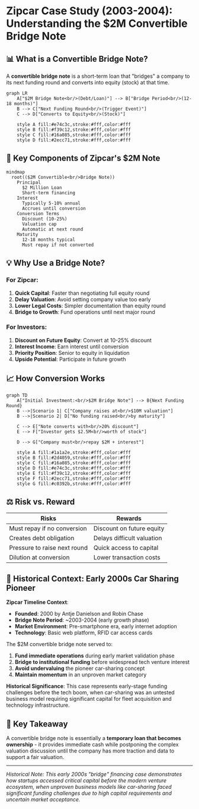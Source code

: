 # Zipcar Case Study (2003-2004): Understanding the $2M Convertible Bridge Note

## 📊 What is a Convertible Bridge Note?

A **convertible bridge note** is a short-term loan that "bridges" a company to its next funding round and converts into equity (stock) at that time.

```mermaid
graph LR
    A["$2M Bridge Note<br/>(Debt/Loan)"] --> B["Bridge Period<br/>(12-18 months)"]
    B --> C["Next Funding Round<br/>(Trigger Event)"]
    C --> D["Converts to Equity<br/>(Stock)"]
    
    style A fill:#e74c3c,stroke:#fff,color:#fff
    style B fill:#f39c12,stroke:#fff,color:#fff
    style C fill:#16a085,stroke:#fff,color:#fff
    style D fill:#2ecc71,stroke:#fff,color:#fff
```

## 🔑 Key Components of Zipcar's $2M Note

```mermaid
mindmap
  root(($2M Convertible<br/>Bridge Note))
    Principal
      $2 Million Loan
      Short-term financing
    Interest
      Typically 5-10% annual
      Accrues until conversion
    Conversion Terms
      Discount (10-25%)
      Valuation cap
      Automatic at next round
    Maturity
      12-18 months typical
      Must repay if not converted
```

## 💡 Why Use a Bridge Note?

### For Zipcar:
1. **Quick Capital**: Faster than negotiating full equity round
2. **Delay Valuation**: Avoid setting company value too early
3. **Lower Legal Costs**: Simpler documentation than equity round
4. **Bridge to Growth**: Fund operations until next major round

### For Investors:
1. **Discount on Future Equity**: Convert at 10-25% discount
2. **Interest Income**: Earn interest until conversion
3. **Priority Position**: Senior to equity in liquidation
4. **Upside Potential**: Participate in future growth

## 📈 How Conversion Works

```mermaid
graph TD
    A["Initial Investment:<br/>$2M Bridge Note"] --> B{Next Funding Round}
    B -->|Scenario 1| C["Company raises at<br/>$10M valuation"]
    B -->|Scenario 2| D["No funding raised<br/>by maturity"]
    
    C --> E["Note converts with<br/>20% discount"]
    E --> F["Investor gets $2.5M<br/>worth of stock"]
    
    D --> G["Company must<br/>repay $2M + interest"]
    
    style A fill:#1a1a2e,stroke:#fff,color:#fff
    style B fill:#2d4059,stroke:#fff,color:#fff
    style C fill:#16a085,stroke:#fff,color:#fff
    style D fill:#e74c3c,stroke:#fff,color:#fff
    style E fill:#f39c12,stroke:#fff,color:#fff
    style F fill:#2ecc71,stroke:#fff,color:#fff
    style G fill:#c0392b,stroke:#fff,color:#fff
```

## ⚖️ Risk vs. Reward

| **Risks** | **Rewards** |
|-----------|-------------|
| Must repay if no conversion | Discount on future equity |
| Creates debt obligation | Delays difficult valuation |
| Pressure to raise next round | Quick access to capital |
| Dilution at conversion | Lower transaction costs |

## 🎯 Historical Context: Early 2000s Car Sharing Pioneer

**Zipcar Timeline Context**:
- **Founded**: 2000 by Antje Danielson and Robin Chase
- **Bridge Note Period**: ~2003-2004 (early growth phase)
- **Market Environment**: Pre-smartphone era, early internet adoption
- **Technology**: Basic web platform, RFID car access cards

The $2M convertible bridge note served to:
1. **Fund immediate operations** during early market validation phase
2. **Bridge to institutional funding** before widespread tech venture interest
3. **Avoid undervaluing** the pioneer car-sharing concept
4. **Maintain momentum** in an unproven market category

**Historical Significance**: This case represents early-stage funding challenges before the tech boom, when car-sharing was an untested business model requiring significant capital for fleet acquisition and technology infrastructure.

## 📝 Key Takeaway

A convertible bridge note is essentially a **temporary loan that becomes ownership** - it provides immediate cash while postponing the complex valuation discussion until the company has more traction and data to support a fair valuation.

---

*Historical Note: This early 2000s "bridge" financing case demonstrates how startups accessed critical capital before the modern venture ecosystem, when unproven business models like car-sharing faced significant funding challenges due to high capital requirements and uncertain market acceptance.*